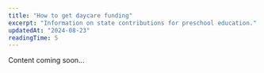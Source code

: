 ```yaml
---
title: "How to get daycare funding"
excerpt: "Information on state contributions for preschool education."
updatedAt: "2024-08-23"
readingTime: 5
---
```


Content coming soon...
